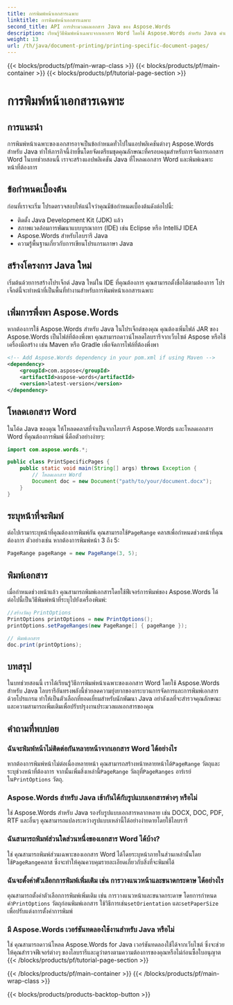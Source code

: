 ```yaml
---
title: การพิมพ์หน้าเอกสารเฉพาะ
linktitle: การพิมพ์หน้าเอกสารเฉพาะ
second_title: API การประมวลผลเอกสาร Java ของ Aspose.Words
description: เรียนรู้วิธีพิมพ์หน้าเฉพาะจากเอกสาร Word โดยใช้ Aspose.Words สำหรับ Java คำแนะนำทีละขั้นตอนสำหรับนักพัฒนา Java
weight: 13
url: /th/java/document-printing/printing-specific-document-pages/
---
```


{{< blocks/products/pf/main-wrap-class >}}
{{< blocks/products/pf/main-container >}}
{{< blocks/products/pf/tutorial-page-section >}}

# การพิมพ์หน้าเอกสารเฉพาะ


## การแนะนำ

การพิมพ์หน้าเฉพาะของเอกสารอาจเป็นข้อกำหนดทั่วไปในแอปพลิเคชันต่างๆ Aspose.Words สำหรับ Java ทำให้ภารกิจนี้ง่ายขึ้นโดยจัดเตรียมชุดคุณลักษณะที่ครอบคลุมสำหรับการจัดการเอกสาร Word ในบทช่วยสอนนี้ เราจะสร้างแอปพลิเคชัน Java ที่โหลดเอกสาร Word และพิมพ์เฉพาะหน้าที่ต้องการ

## ข้อกำหนดเบื้องต้น

ก่อนที่เราจะเริ่ม โปรดตรวจสอบให้แน่ใจว่าคุณมีข้อกำหนดเบื้องต้นดังต่อไปนี้:

- ติดตั้ง Java Development Kit (JDK) แล้ว
- สภาพแวดล้อมการพัฒนาแบบบูรณาการ (IDE) เช่น Eclipse หรือ IntelliJ IDEA
- Aspose.Words สำหรับไลบรารี Java
- ความรู้พื้นฐานเกี่ยวกับการเขียนโปรแกรมภาษา Java

## สร้างโครงการ Java ใหม่

เริ่มต้นด้วยการสร้างโปรเจ็กต์ Java ใหม่ใน IDE ที่คุณต้องการ คุณสามารถตั้งชื่อได้ตามต้องการ โปรเจ็กต์นี้จะทำหน้าที่เป็นพื้นที่ทำงานสำหรับการพิมพ์หน้าเอกสารเฉพาะ

## เพิ่มการพึ่งพา Aspose.Words

หากต้องการใช้ Aspose.Words สำหรับ Java ในโปรเจ็กต์ของคุณ คุณต้องเพิ่มไฟล์ JAR ของ Aspose.Words เป็นไฟล์ที่ต้องพึ่งพา คุณสามารถดาวน์โหลดไลบรารีจากเว็บไซต์ Aspose หรือใช้เครื่องมือสร้าง เช่น Maven หรือ Gradle เพื่อจัดการไฟล์ที่ต้องพึ่งพา

```xml
<!-- Add Aspose.Words dependency in your pom.xml if using Maven -->
<dependency>
    <groupId>com.aspose</groupId>
    <artifactId>aspose-words</artifactId>
    <version>latest-version</version>
</dependency>
```

## โหลดเอกสาร Word

ในโค้ด Java ของคุณ ให้โหลดคลาสที่จำเป็นจากไลบรารี Aspose.Words และโหลดเอกสาร Word ที่คุณต้องการพิมพ์ นี่คือตัวอย่างง่ายๆ:

```java
import com.aspose.words.*;

public class PrintSpecificPages {
    public static void main(String[] args) throws Exception {
        // โหลดเอกสาร Word
        Document doc = new Document("path/to/your/document.docx");
    }
}
```

## ระบุหน้าที่จะพิมพ์

 ต่อไปเรามาระบุหน้าที่คุณต้องการพิมพ์กัน คุณสามารถใช้`PageRange` คลาสเพื่อกำหนดช่วงหน้าที่คุณต้องการ ตัวอย่างเช่น หากต้องการพิมพ์หน้า 3 ถึง 5:

```java
PageRange pageRange = new PageRange(3, 5);
```

## พิมพ์เอกสาร

เมื่อกำหนดช่วงหน้าแล้ว คุณสามารถพิมพ์เอกสารโดยใช้ฟีเจอร์การพิมพ์ของ Aspose.Words ได้ ต่อไปนี้เป็นวิธีพิมพ์หน้าที่ระบุไปยังเครื่องพิมพ์:

```java
//สร้างวัตถุ PrintOptions
PrintOptions printOptions = new PrintOptions();
printOptions.setPageRanges(new PageRange[] { pageRange });

// พิมพ์เอกสาร
doc.print(printOptions);
```

## บทสรุป

ในบทช่วยสอนนี้ เราได้เรียนรู้วิธีการพิมพ์หน้าเฉพาะของเอกสาร Word โดยใช้ Aspose.Words สำหรับ Java ไลบรารีอันทรงพลังนี้ช่วยลดความยุ่งยากของกระบวนการจัดการและการพิมพ์เอกสารด้วยโปรแกรม ทำให้เป็นตัวเลือกที่ยอดเยี่ยมสำหรับนักพัฒนา Java อย่าลังเลที่จะสำรวจคุณลักษณะและความสามารถเพิ่มเติมเพื่อปรับปรุงงานประมวลผลเอกสารของคุณ

## คำถามที่พบบ่อย

### ฉันจะพิมพ์หน้าไม่ติดต่อกันหลายหน้าจากเอกสาร Word ได้อย่างไร

 หากต้องการพิมพ์หน้าไม่ต่อเนื่องหลายหน้า คุณสามารถสร้างหน้าหลายหน้าได้`PageRange` วัตถุและระบุช่วงหน้าที่ต้องการ จากนั้นเพิ่มสิ่งเหล่านี้`PageRange` วัตถุที่`PageRanges` อาร์เรย์ใน`PrintOptions` วัตถุ.

### Aspose.Words สำหรับ Java เข้ากันได้กับรูปแบบเอกสารต่างๆ หรือไม่

ใช่ Aspose.Words สำหรับ Java รองรับรูปแบบเอกสารหลากหลาย เช่น DOCX, DOC, PDF, RTF และอื่นๆ คุณสามารถแปลงระหว่างรูปแบบเหล่านี้ได้อย่างง่ายดายโดยใช้ไลบรารี

### ฉันสามารถพิมพ์ส่วนใดส่วนหนึ่งของเอกสาร Word ได้บ้าง?

 ใช่ คุณสามารถพิมพ์ส่วนเฉพาะของเอกสาร Word ได้โดยระบุหน้าภายในส่วนเหล่านั้นโดยใช้`PageRange`คลาส ซึ่งจะทำให้คุณควบคุมรายละเอียดเกี่ยวกับสิ่งที่จะพิมพ์ได้

### ฉันจะตั้งค่าตัวเลือกการพิมพ์เพิ่มเติม เช่น การวางแนวหน้าและขนาดกระดาษ ได้อย่างไร

 คุณสามารถตั้งค่าตัวเลือกการพิมพ์เพิ่มเติม เช่น การวางแนวหน้าและขนาดกระดาษ โดยการกำหนดค่า`PrintOptions` วัตถุก่อนพิมพ์เอกสาร ใช้วิธีการเช่น`setOrientation` และ`setPaperSize` เพื่อปรับแต่งการตั้งค่าการพิมพ์

### มี Aspose.Words เวอร์ชันทดลองใช้งานสำหรับ Java หรือไม่

ใช่ คุณสามารถดาวน์โหลด Aspose.Words for Java เวอร์ชันทดลองใช้ได้จากเว็บไซต์ ซึ่งจะช่วยให้คุณสำรวจฟีเจอร์ต่างๆ ของไลบรารีและดูว่าตรงตามความต้องการของคุณหรือไม่ก่อนซื้อใบอนุญาต
{{< /blocks/products/pf/tutorial-page-section >}}

{{< /blocks/products/pf/main-container >}}
{{< /blocks/products/pf/main-wrap-class >}}

{{< blocks/products/products-backtop-button >}}
